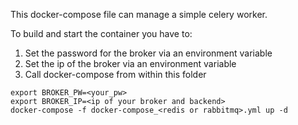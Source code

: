 This docker-compose file can manage a simple celery worker.

To build and start the container you have to:

1. Set the password for the broker via an environment variable
2. Set the ip of the broker via an environment variable
3. Call docker-compose from within this folder

~~~
export BROKER_PW=<your_pw>
export BROKER_IP=<ip of your broker and backend>
docker-compose -f docker-compose_<redis or rabbitmq>.yml up -d
~~~
